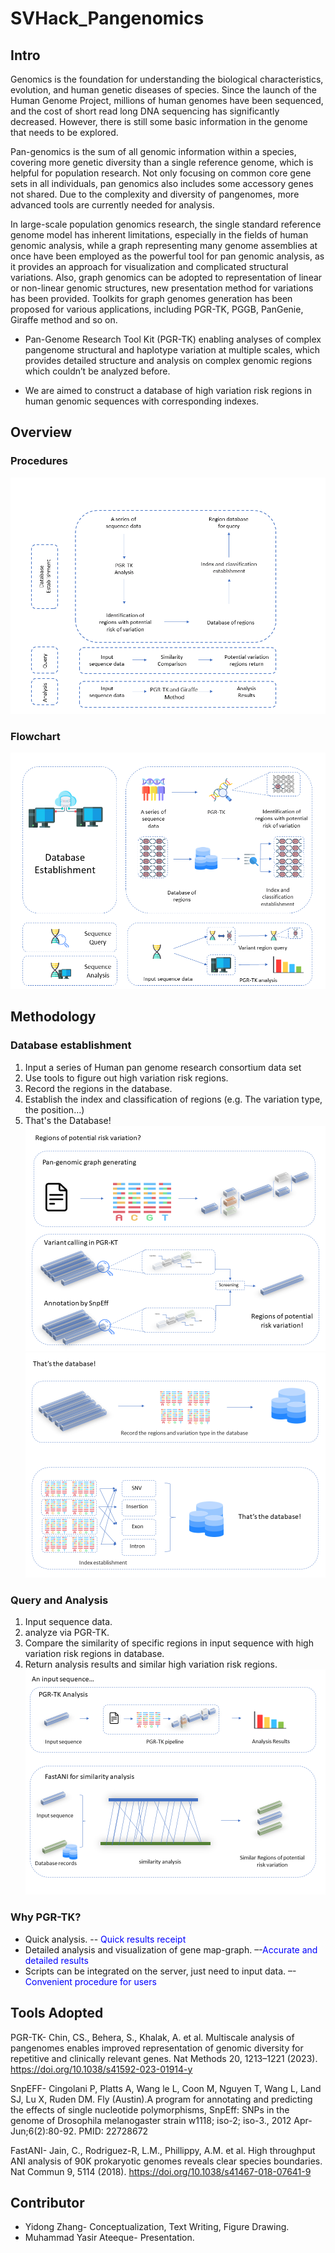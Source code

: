 # SVHack_Pangenomics

## Intro
Genomics is the foundation for understanding the biological characteristics, evolution, and human genetic diseases of species. Since the launch of the Human Genome Project, millions of human genomes have been sequenced, and the cost of short read long DNA sequencing has significantly decreased. However, there is still some basic information in the genome that needs to be explored.

Pan-genomics is the sum of all genomic information within a species, covering more genetic diversity than a single reference genome, which is helpful for population research. Not only focusing on common core gene sets in all individuals, pan genomics also includes some accessory genes not shared. Due to the complexity and diversity of pangenomes, more advanced tools are currently needed for analysis.

In large-scale population genomics research, the single standard reference genome model has inherent limitations, especially in the fields of human genomic analysis, while a graph representing many genome assemblies at once have been employed as the powerful tool for pan genomic analysis, as it provides an approach for visualization and complicated structural variations. Also, graph genomics can be adopted to representation of linear or non-linear genomic structures, new presentation method for variations has been provided. Toolkits for graph genomes generation has been proposed for various applications, including PGR-TK, PGGB, PanGenie, Giraffe method and so on. 

- Pan-Genome Research Tool Kit (PGR-TK) enabling analyses of complex pangenome structural and haplotype variation at multiple scales, which provides detailed structure and analysis on complex genomic regions which couldn’t be analyzed before.

- We are aimed to construct a database of high variation risk regions in human genomic sequences with corresponding indexes. 



## Overview

### Procedures
![image](https://github.com/collaborativebioinformatics/SVHack_Pangenomics/blob/main/Images/1.PNG)

### Flowchart
![image](https://github.com/collaborativebioinformatics/SVHack_Pangenomics/blob/main/Images/2.PNG)

## Methodology
### Database establishment
1. Input a series of Human pan genome research consortium data set
2. Use tools to figure out high variation risk regions.
3. Record the regions in the database.
4. Establish the index and classification of regions (e.g. The variation type, the position…)
5. That's the Database!
![image](https://github.com/collaborativebioinformatics/SVHack_Pangenomics/blob/main/Images/4.PNG)
![image](https://github.com/collaborativebioinformatics/SVHack_Pangenomics/blob/main/Images/5.PNG)

### Query and Analysis
1. Input sequence data.
2. analyze via PGR-TK.
3. Compare the similarity of specific regions in input sequence with high variation risk regions in database.
4. Return analysis results and similar high variation risk regions.
![image](https://github.com/collaborativebioinformatics/SVHack_Pangenomics/blob/main/Images/6.PNG)

### Why PGR-TK?
- Quick analysis. --<font color="Blue"> Quick results receipt</font>
- Detailed analysis and visualization of gene map-graph. –-<font color="Blue">Accurate and detailed results</font>
- Scripts can be integrated on the server, just need to input data. –-<font color="Blue">Convenient procedure for users</font>
## Tools Adopted
PGR-TK- Chin, CS., Behera, S., Khalak, A. et al. Multiscale analysis of pangenomes enables improved representation of genomic diversity for repetitive and clinically relevant genes. Nat Methods 20, 1213–1221 (2023). https://doi.org/10.1038/s41592-023-01914-y
        
        
        
        
        
        
        
        
        
        
        
        
        
        

SnpEFF- Cingolani P, Platts A, Wang le L, Coon M, Nguyen T, Wang L, Land SJ, Lu X, Ruden DM. Fly (Austin).A program for annotating and predicting the effects of single nucleotide polymorphisms, SnpEff: SNPs in the genome of Drosophila melanogaster strain w1118; iso-2; iso-3.,  2012 Apr-Jun;6(2):80-92. PMID: 22728672
        
        
        
        
        
        
        
        
        
        
        
        

FastANI- Jain, C., Rodriguez-R, L.M., Phillippy, A.M. et al. High throughput ANI analysis of 90K prokaryotic genomes reveals clear species boundaries. Nat Commun 9, 5114 (2018). https://doi.org/10.1038/s41467-018-07641-9
        
        
        
        
        
        
        
        
        
        
        
        

## Contributor
- Yidong Zhang- Conceptualization, Text Writing, Figure Drawing.
- Muhammad Yasir Ateeque- Presentation. 
